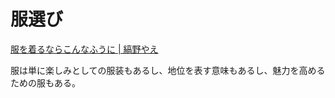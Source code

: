 # 服選び

[服を着るならこんなふうに | 縞野やえ](https://www.amazon.co.jp/dp/B018V21MIW)

服は単に楽しみとしての服装もあるし、地位を表す意味もあるし、魅力を高めるための服もある。
